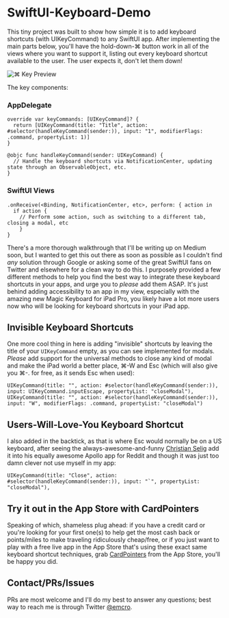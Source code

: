 # SwiftUI-Keyboard-Demo

This tiny project was built to show how simple it is to add keyboard shortcuts (with UIKeyCommand) to any SwiftUI app.
After implementing the main parts below, you'll have the hold-down-⌘ button work in all of the views where you want to
support it, listing out every keyboard shortcut available to the user. The user expects it, don't let them down!

![⌘ Key Preview](http://cln.sh/lpJS+)

The key components:

### AppDelegate

```
override var keyCommands: [UIKeyCommand]? {
  return [UIKeyCommand(title: "Title", action: #selector(handleKeyCommand(sender:)), input: "1", modifierFlags: .command, propertyList: 1)]
}

@objc func handleKeyCommand(sender: UIKeyCommand) {
  // Handle the keyboard shortcuts via NotificationCenter, updating state through an ObservableObject, etc.
}
```

### SwiftUI Views
```
.onReceive(<Binding, NotificationCenter, etc>, perform: { action in
  if action {
    // Perform some action, such as switching to a different tab, closing a modal, etc
    }
}
```

There's a more thorough walkthrough that I'll be writing up on Medium soon, but I wanted to get this out there as soon as 
possible as I couldn't find *any* solution through Google or asking some of the great SwiftUI fans on Twitter and 
elsewhere for a clean way to do this. I purposely provided a few different methods to help you find the best way to 
integrate these keyboard shortcuts in your apps, and urge you to *please* add them ASAP. It's just behind adding 
accessibility to an app in my view, especially with the amazing new Magic Keyboard for iPad Pro, you likely have a lot 
more users now who will be looking for keyboard shortcuts in your iPad app.

## Invisible Keyboard Shortcuts
One more cool thing in here is adding "invisible" shortcuts by leaving the title of your `UIKeyCommand` empty, 
as you can see implemented for modals. *Please* add support for the universal methods to close any kind of modal 
and make the iPad world a better place, ⌘-W and Esc (which will also give you ⌘-. for free, as it sends Esc when used):

```
UIKeyCommand(title: "", action: #selector(handleKeyCommand(sender:)), input: UIKeyCommand.inputEscape, propertyList: "closeModal"),
UIKeyCommand(title: "", action: #selector(handleKeyCommand(sender:)), input: "W", modifierFlags: .command, propertyList: "closeModal")
```

## Users-Will-Love-You Keyboard Shortcut
I also added in the backtick, as that is where Esc would normally be on a US keyboard, after seeing 
the always-awesome-and-funny [Christian Selig](https://twitter.com/ChristianSelig) add it into his equally awesome Apollo app 
for Reddit and though it was just too damn clever not use myself in my app:

```
UIKeyCommand(title: "Close", action: #selector(handleKeyCommand(sender:)), input: "`", propertyList: "closeModal"),

```

## Try it out in the App Store with CardPointers
Speaking of which, shameless plug ahead: if you have a credit card or you're looking for your first one(s) to help get the 
most cash back or points/miles to make traveling ridiculously cheap/free, or if you just want to play with a free live 
app in the App Store that's using these exact same keyboard shortcut techniques, grab 
[CardPointers](https://apps.apple.com/us/app/cardpointers/id1472875808) from the App Store, you'll be happy you did.

## Contact/PRs/Issues
PRs are most welcome and I'll do my best to answer any questions; best way to reach me is through Twitter 
[@emcro](https://twitter.com/emcro).
